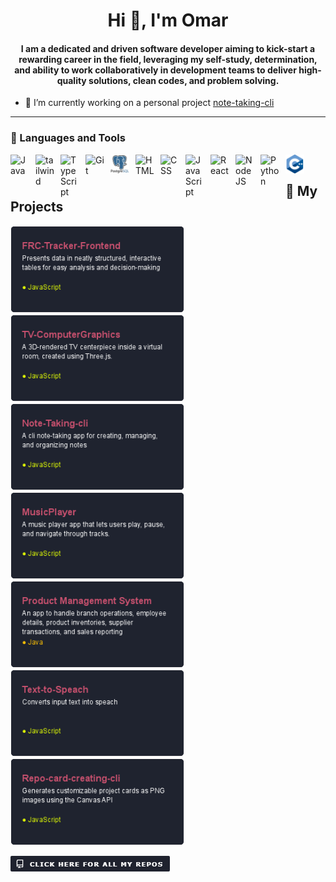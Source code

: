 <h1 align="center">Hi 👋, I'm Omar</h1>
<h4 align="center">I am a dedicated and driven software developer aiming to kick-start a rewarding career in the field, leveraging my self-study, determination, and ability to work collaboratively in development teams to deliver high-quality solutions, clean codes, and problem solving.</h4>

- 🔭 I’m currently working on a personal project [note-taking-cli](https://github.com/Omar6624/note-taking-cli)

---

### 🧰 Languages and Tools

<img align="left" alt="Java" width="30px" style="padding-right:10px;" src="https://cdn.jsdelivr.net/gh/devicons/devicon/icons/java/java-original.svg"/>
<img align="left" alt="tailwind" width="30px" style="padding-right:10px;" src="https://www.vectorlogo.zone/logos/tailwindcss/tailwindcss-icon.svg" />
<img align="left" alt="TypeScript" width="30px" style="padding-right:10px;" src="https://cdn.jsdelivr.net/gh/devicons/devicon/icons/typescript/typescript-plain.svg" />
<img align="left" alt="Git" width="30px" style="padding-right:10px;" src="https://cdn.jsdelivr.net/gh/devicons/devicon/icons/git/git-original.svg" />
<img align="left" alt="postgressql" width="30px" style="padding-right:10px;" src="https://raw.githubusercontent.com/devicons/devicon/master/icons/postgresql/postgresql-original-wordmark.svg" />
<img align="left" alt="HTML" width="30px" style="padding-right:10px;" src="https://cdn.jsdelivr.net/gh/devicons/devicon/icons/html5/html5-plain.svg" />
<img align="left" alt="CSS" width="30px" style="padding-right:10px;" src="https://cdn.jsdelivr.net/gh/devicons/devicon/icons/css3/css3-plain.svg" />
<img align="left" alt="JavaScript" width="30px" style="padding-right:10px;" src="https://cdn.jsdelivr.net/gh/devicons/devicon/icons/javascript/javascript-plain.svg" />
<img align="left" alt="React" width="30px" style="padding-right:10px;" src="https://cdn.jsdelivr.net/gh/devicons/devicon/icons/react/react-original.svg" />
<img align="left" alt="NodeJS" width="30px" style="padding-right:10px;" src="https://cdn.jsdelivr.net/gh/devicons/devicon/icons/nodejs/nodejs-original.svg" />
<img align="left" alt="Python" width="30px" style="padding-right:10px;" src="https://cdn.jsdelivr.net/gh/devicons/devicon/icons/python/python-plain.svg" />
<img align="left" alt="cpp" width="30px" style="padding-right:10px;" src="https://raw.githubusercontent.com/devicons/devicon/master/icons/cplusplus/cplusplus-original.svg" />
<br />

<summary><h2>📘 My Projects</h2></summary>

  <!-- Repo info cards - https://github.com/anuraghazra/github-readme-stats -->
  <!-- Small repo cards (fork) - https://github.com/DenverCoder1/github-readme-stats -->
<p align="left">
<a href="https://github.com/Omar6624/FRC-Frontend"><img width="278" src="images\FRC-Tracker-Frontend.png" alt="FRC-Tracker-Frontend.png" style="border-radius: 8px"></a>
<a href="https://github.com/Omar6624/TV-ComputerGraphics"><img width="278" src="images\TV-ComputerGraphics.png" alt="TV-ComputerGraphics.png"style="border-radius: 8px"></a>
<a href="https://github.com/Omar6624/note-taking-cli"><img width="278" src="images\Note-Taking-cli.png" alt="Note-Taking-cli.png"style="border-radius: 8px"></a>
<a href="https://github.com/Omar6624/MusicPlayer"><img width="278" src="images\MusicPlayer.png" alt="MusicPlayer.png"style="border-radius: 8px"></a>
<a href="https://github.com/Omar6624/Product-management-system"><img width="278" src="images\Product Management System.png" alt="Product-management-system.png"style="border-radius: 8px"></a>
<a href="https://github.com/Omar6624/Text-to-speach"><img width="278" src="images\Text-to-Speach.png" alt="Text-to-speach.png"style="border-radius: 8px"></a>
<a href="https://github.com/Omar6624/git-repo-card-create"><img width="278" src="images\Repo-card-creating-cli.png" alt="Repo-card-creating-cli.png"style="border-radius: 8px"></a>

<a href="https://github.com/Omar6624?tab=repositories"><img alt="All Repositories" title="All Repositories" src="images\allrepo.png" style="border-radius: 2px" ></a>
